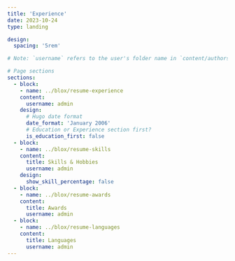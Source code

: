 ```yaml
---
title: 'Experience'
date: 2023-10-24
type: landing

design:
  spacing: '5rem'

# Note: `username` refers to the user's folder name in `content/authors/`

# Page sections
sections:
  - block:
    - name: ../blox/resume-experience
    content:
      username: admin
    design:
      # Hugo date format
      date_format: 'January 2006'
      # Education or Experience section first?
      is_education_first: false
  - block: 
    - name: ../blox/resume-skills
    content:
      title: Skills & Hobbies
      username: admin
    design:
      show_skill_percentage: false
  - block: 
    - name: ../blox/resume-awards
    content:
      title: Awards
      username: admin
  - block: 
    - name: ../blox/resume-languages
    content:
      title: Languages
      username: admin
---
```

